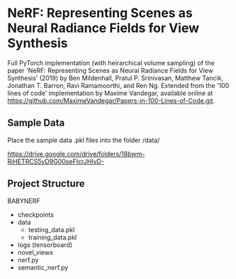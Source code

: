 # NeRF: Representing Scenes as Neural Radiance Fields for View Synthesis

Full PyTorch implementation (with heirarchical volume sampling) of the paper 'NeRF: Representing Scenes as Neural Radiance Fields for View Synthesis' (2019) by Ben Mildenhall, Pratul P. Srinivasan, Matthew Tancik, Jonathan T. Barron, Ravi Ramamoorthi, and Ren Ng.
Extended from the '100 lines of code' implementation by Maxime Vandegar, available online at https://github.com/MaximeVandegar/Papers-in-100-Lines-of-Code.git.

## Sample Data

Place the sample data .pkl files into the folder /data/

https://drive.google.com/drive/folders/18bwm-RiHETRCS5yD9G00seFIcrJHIvD-

## Project Structure

BABYNERF
* checkpoints
* data
    * testing_data.pkl
    * training_data.pkl
* logs (tensorboard)
* novel_views
* nerf.py
* semantic_nerf.py

